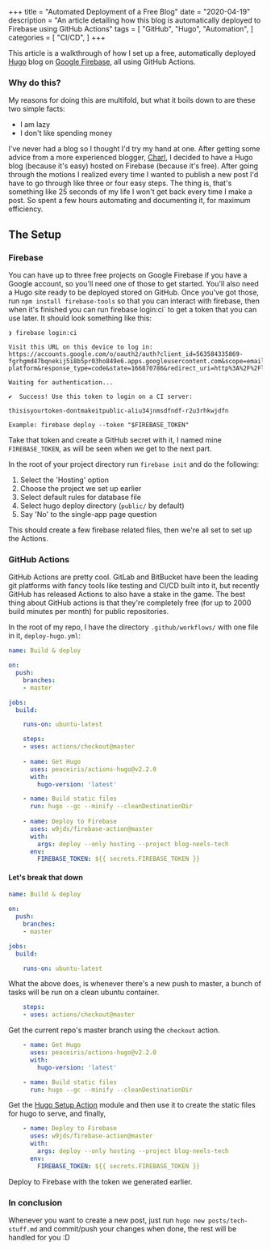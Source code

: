 +++
title = "Automated Deployment of a Free Blog"
date = "2020-04-19"
description = "An article detailing how this blog is automatically deployed to Firebase using GitHub Actions"
tags = [
    "GitHub",
    "Hugo",
    "Automation",
]
categories = [
    "CI/CD",
]
+++

This article is a walkthrough of how I set up a free, automatically deployed [Hugo](https://gohugo.io/) blog on [Google Firebase](https://firebase.google.com/), all using GitHub Actions.
<!--more-->

### Why do this?

My reasons for doing this are multifold, but what it boils down to are these two simple facts:
* I am lazy
* I don't like spending money

I've never had a blog so I thought I'd try my hand at one. After getting some advice from a more experienced blogger, [Charl](https://cpbotha.net/), I decided to have a Hugo blog (because it's easy) hosted on Firebase (because it's free). After going through the motions I realized every time I wanted to publish a new post I'd have to go through like three or four easy steps. The thing is, that's something like 25 seconds of my life I won't get back every time I make a post. So spent a few hours automating and documenting it, for maximum efficiency.

## The Setup

### Firebase

You can have up to three free projects on Google Firebase if you have a Google account, so you'll need one of those to get started. You'll also need a Hugo site ready to be deployed stored on GitHub. Once you've got those, run `npm install firebase-tools` so that you can interact with firebase, then when it's finished you can run firebase login:ci` to get a token that you can use later. It should look something like this:
```console
❯ firebase login:ci

Visit this URL on this device to log in:
https://accounts.google.com/o/oauth2/auth?client_id=563584335869-fgrhgmd47bqnekij5i8b5pr03ho849e6.apps.googleusercontent.com&scope=email%20openid%20https%3A%2F%2Fwww.googleapis.com%2Fauth%2Fcloudplatformprojects.readonly%20https%3A%2F%2Fwww.googleapis.com%2Fauth%2Ffirebase%20https%3A%2F%2Fwww.googleapis.com%2Fauth%2Fcloud-platform&response_type=code&state=166870786&redirect_uri=http%3A%2F%2Flocalhost%3A9005

Waiting for authentication...

✔  Success! Use this token to login on a CI server:

thisisyourtoken-dontmakeitpublic-aliu34jnmsdfndf-r2u3rhkwjdfn

Example: firebase deploy --token "$FIREBASE_TOKEN"
```

Take that token and create a GitHub secret with it, I named mine `FIREBASE_TOKEN`, as will be seen when we get to the next part.

In the root of your project directory run `firebase init` and do the following:
1. Select the 'Hosting' option
2. Choose the project we set up earlier
3. Select default rules for database file
4. Select hugo deploy directory (`public/` by default)
5. Say 'No' to the single-app page question

This should create a few firebase related files, then we're all set to set up the Actions.

### GitHub Actions

GitHub Actions are pretty cool. GitLab and BitBucket have been the leading git platforms with fancy tools like testing and CI/CD built into it, but recently GitHub has released Actions to also have a stake in the game. The best thing about GitHub actions is that they're completely free (for up to 2000 build minutes per month) for public repositories.

In the root of my repo, I have the directory `.github/workflows/` with one file in it, `deploy-hugo.yml`:
```yaml
name: Build & deploy

on:
  push:
    branches: 
    - master

jobs:
  build:

    runs-on: ubuntu-latest

    steps:
    - uses: actions/checkout@master
      
    - name: Get Hugo
      uses: peaceiris/actions-hugo@v2.2.0
      with:
        hugo-version: 'latest'

    - name: Build static files
      run: hugo --gc --minify --cleanDestinationDir
      
    - name: Deploy to Firebase
      uses: w9jds/firebase-action@master
      with:
        args: deploy --only hosting --project blog-neels-tech
      env:
        FIREBASE_TOKEN: ${{ secrets.FIREBASE_TOKEN }}
```

#### Let's break that down

```yaml
name: Build & deploy

on:
  push:
    branches: 
    - master

jobs:
  build:

    runs-on: ubuntu-latest
```
What the above does, is whenever there's a new push to master, a bunch of tasks will be run on a clean ubuntu container.

```yaml
    steps:
    - uses: actions/checkout@master
```
Get the current repo's master branch using the `checkout` action.

```yaml
    - name: Get Hugo
      uses: peaceiris/actions-hugo@v2.2.0
      with:
        hugo-version: 'latest'

    - name: Build static files
      run: hugo --gc --minify --cleanDestinationDir
```
Get the [Hugo Setup Action](https://github.com/peaceiris/actions-hugo) module and then use it to create the static files for hugo to serve, and finally,

```yaml
    - name: Deploy to Firebase
      uses: w9jds/firebase-action@master
      with:
        args: deploy --only hosting --project blog-neels-tech
      env:
        FIREBASE_TOKEN: ${{ secrets.FIREBASE_TOKEN }}
```
Deploy to Firebase with the token we generated earlier.

### In conclusion

Whenever you want to create a new post, just run `hugo new posts/tech-stuff.md` and commit/push your changes when done, the rest will be handled for you :D

